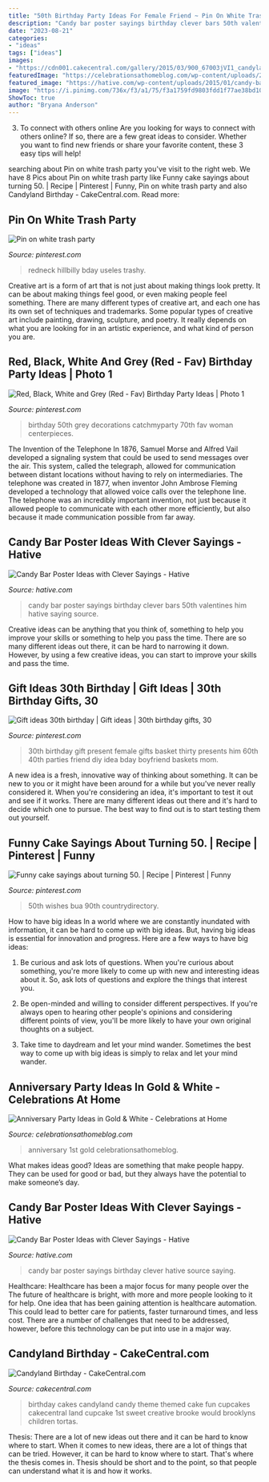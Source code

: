 ```yaml
---
title: "50th Birthday Party Ideas For Female Friend ~ Pin On White Trash Party"
description: "Candy bar poster sayings birthday clever bars 50th valentines him hative saying source"
date: "2023-08-21"
categories:
- "ideas"
tags: ["ideas"]
images:
- "https://cdn001.cakecentral.com/gallery/2015/03/900_67003jVI1_candyland-birthday.jpg"
featuredImage: "https://celebrationsathomeblog.com/wp-content/uploads/2016/09/anniversary-party-3.jpg"
featured_image: "https://hative.com/wp-content/uploads/2015/01/candy-bar-sayings/3-candy-bar-saying-ideas.jpg"
image: "https://i.pinimg.com/736x/f3/a1/75/f3a1759fd9803fdd1f77ae38bd10e7fe.jpg"
ShowToc: true
author: "Bryana Anderson"
---
```



3. To connect with others online
Are you looking for ways to connect with others online? If so, there are a few great ideas to consider. Whether you want to find new friends or share your favorite content, these 3 easy tips will help!

	

		
searching about Pin on white trash party you've visit to the right web. We have 8 Pics about Pin on white trash party like Funny cake sayings about turning 50. | Recipe | Pinterest | Funny, Pin on white trash party and also Candyland Birthday - CakeCentral.com. Read more:
		
    
## Pin On White Trash Party

<img loading=lazy src="https://i.pinimg.com/736x/f3/a1/75/f3a1759fd9803fdd1f77ae38bd10e7fe.jpg" onerror="this.onerror=null;this.src='https://tse3.mm.bing.net/th?id=OIP.wj_gAbqhiyd2KG-WMM9pGQHaJ3&amp;pid=15.1';" alt="Pin on white trash party">

_Source: pinterest.com_

>redneck hillbilly bday useles trashy. 

	

Creative art is a form of art that is not just about making things look pretty. It can be about making things feel good, or even making people feel something. There are many different types of creative art, and each one has its own set of techniques and trademarks. Some popular types of creative art include painting, drawing, sculpture, and poetry. It really depends on what you are looking for in an artistic experience, and what kind of person you are.

    
## Red, Black, White And Grey (Red - Fav) Birthday Party Ideas | Photo 1

<img loading=lazy src="https://i.pinimg.com/736x/23/71/a2/2371a27b9a7b5da0fde7b1899075255f--th-birthday-party-birthday-ideas.jpg" onerror="this.onerror=null;this.src='https://tse2.mm.bing.net/th?id=OIP.7ImqxKVw1ift8yh27sjG5gHaNJ&amp;pid=15.1';" alt="Red, Black, White and Grey (Red - Fav) Birthday Party Ideas | Photo 1">

_Source: pinterest.com_

>birthday 50th grey decorations catchmyparty 70th fav woman centerpieces. 

	

The Invention of the Telephone
In 1876, Samuel Morse and Alfred Vail developed a signaling system that could be used to send messages over the air. This system, called the telegraph, allowed for communication between distant locations without having to rely on intermediaries. The telephone was created in 1877, when inventor John Ambrose Fleming developed a technology that allowed voice calls over the telephone line. The telephone was an incredibly important invention, not just because it allowed people to communicate with each other more efficiently, but also because it made communication possible from far away.

    
## Candy Bar Poster Ideas With Clever Sayings - Hative

<img loading=lazy src="https://hative.com/wp-content/uploads/2015/01/candy-bar-sayings/8-candy-bar-saying-ideas.jpg" onerror="this.onerror=null;this.src='https://tse1.mm.bing.net/th?id=OIP.ZCQ7LAyHzLc_TkZApETBdwHaJ4&amp;pid=15.1';" alt="Candy Bar Poster Ideas with Clever Sayings - Hative">

_Source: hative.com_

>candy bar poster sayings birthday clever bars 50th valentines him hative saying source. 

	

Creative ideas can be anything that you think of, something to help you improve your skills or something to help you pass the time. There are so many different ideas out there, it can be hard to narrowing it down. However, by using a few creative ideas, you can start to improve your skills and pass the time.

    
## Gift Ideas 30th Birthday | Gift Ideas | 30th Birthday Gifts, 30

<img loading=lazy src="https://i.pinimg.com/736x/05/81/4a/05814a8860dcc8d1adf8623edba3fd89--th-birthday-present-ideas-office-birthday-ideas.jpg?b=t" onerror="this.onerror=null;this.src='https://tse2.mm.bing.net/th?id=OIP.nU6KAZlW6egkoAofQ12JGQAAAA&amp;pid=15.1';" alt="Gift ideas 30th birthday | Gift ideas | 30th birthday gifts, 30">

_Source: pinterest.com_

>30th birthday gift present female gifts basket thirty presents him 60th 40th parties friend diy idea bday boyfriend baskets mom. 

	

A new idea is a fresh, innovative way of thinking about something. It can be new to you or it might have been around for a while but you've never really considered it. When you're considering an idea, it's important to test it out and see if it works. There are many different ideas out there and it's hard to decide which one to pursue. The best way to find out is to start testing them out yourself.

    
## Funny Cake Sayings About Turning 50. | Recipe | Pinterest | Funny

<img loading=lazy src="https://s-media-cache-ak0.pinimg.com/736x/d4/e4/d4/d4e4d4673401f207033a1bd87e78d2b3.jpg" onerror="this.onerror=null;this.src='https://tse1.mm.bing.net/th?id=OIP.y1t9FtjexqHrmRDJSONyUgHaJ3&amp;pid=15.1';" alt="Funny cake sayings about turning 50. | Recipe | Pinterest | Funny">

_Source: pinterest.com_

>50th wishes bua 90th countrydirectory. 

	

How to have big ideas
In a world where we are constantly inundated with information, it can be hard to come up with big ideas. But, having big ideas is essential for innovation and progress. Here are a few ways to have big ideas:
1) Be curious and ask lots of questions. When you're curious about something, you're more likely to come up with new and interesting ideas about it. So, ask lots of questions and explore the things that interest you.

2) Be open-minded and willing to consider different perspectives. If you're always open to hearing other people's opinions and considering different points of view, you'll be more likely to have your own original thoughts on a subject.

3) Take time to daydream and let your mind wander. Sometimes the best way to come up with big ideas is simply to relax and let your mind wander.

    
## Anniversary Party Ideas In Gold &amp; White - Celebrations At Home

<img loading=lazy src="https://celebrationsathomeblog.com/wp-content/uploads/2016/09/anniversary-party-3.jpg" onerror="this.onerror=null;this.src='https://tse3.mm.bing.net/th?id=OIP.o_5mzlu0T8k5nqsTbpEwWgHaLH&amp;pid=15.1';" alt="Anniversary Party Ideas in Gold &amp; White - Celebrations at Home">

_Source: celebrationsathomeblog.com_

>anniversary 1st gold celebrationsathomeblog. 

	

What makes ideas good?
Ideas are something that make people happy. They can be used for good or bad, but they always have the potential to make someone’s day.

    
## Candy Bar Poster Ideas With Clever Sayings - Hative

<img loading=lazy src="https://hative.com/wp-content/uploads/2015/01/candy-bar-sayings/3-candy-bar-saying-ideas.jpg" onerror="this.onerror=null;this.src='https://tse4.mm.bing.net/th?id=OIP.oxdi9ghBFGjTJT2fOll4zQHaIU&amp;pid=15.1';" alt="Candy Bar Poster Ideas with Clever Sayings - Hative">

_Source: hative.com_

>candy bar poster sayings birthday clever hative source saying. 

	

Healthcare: Healthcare has been a major focus for many people over the
The future of healthcare is bright, with more and more people looking to it for help. One idea that has been gaining attention is healthcare automation. This could lead to better care for patients, faster turnaround times, and less cost. There are a number of challenges that need to be addressed, however, before this technology can be put into use in a major way.

    
## Candyland Birthday - CakeCentral.com

<img loading=lazy src="https://cdn001.cakecentral.com/gallery/2015/03/900_67003jVI1_candyland-birthday.jpg" onerror="this.onerror=null;this.src='https://tse4.mm.bing.net/th?id=OIP.RRuWNzaYDWq-Tz3TDXOlsQHaKG&amp;pid=15.1';" alt="Candyland Birthday - CakeCentral.com">

_Source: cakecentral.com_

>birthday cakes candyland candy theme themed cake fun cupcakes cakecentral land cupcake 1st sweet creative brooke would brooklyns children tortas. 

	

Thesis: There are a lot of new ideas out there and it can be hard to know where to start.
When it comes to new ideas, there are a lot of things that can be tried. However, it can be hard to know where to start. That's where the thesis comes in. Thesis should be short and to the point, so that people can understand what it is and how it works.

